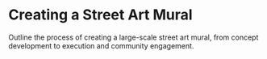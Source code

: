 # Creating a Street Art Mural

Outline the process of creating a large-scale street art mural, from concept development to execution and community engagement.